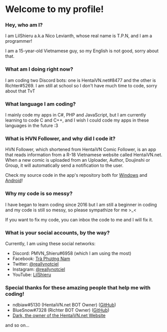 # Welcome to my profile!

### Hey, who am I?

I am LilShieru a.k.a Nico Levianth, whose real name is T.P.N, and I am a programmer!

I am a 15-year-old Vietnamese guy, so my English is not good, sorry about that.

### What am I doing right now?
I am coding two Discord bots: one is HentaiVN.net#8477 and the other is Richter#5269. I am still at school so I don't have much time to code, sorry about that TvT

### What language I am coding?
I mainly code my apps in C#, PHP and JavaScript, but I am currently learning to code C and C++, and I wish I could code my apps in these languages in the future :3

### What is HVN Follower, and why did I code it?
HVN Follower, which shortened from HentaiVN Comic Follower, is an app that reads information from a R-18 Vietnamese website called HentaiVN.net. When a new comic is uploaded from an Uploader, Author, Doujinshi or Group, it will automatically send a notification to the user.

Check my source code in the app's repository both for [Windows](https://github.com/LilShieru/HVNFollower) and [Android](https://github.com/LilShieru/HVNFollower-Android)!

### Why my code is so messy?
I have began to learn coding since 2016 but I am still a beginner in coding and my code is still so messy, so please sympathize for me >_<

If you want to fix my code, you can inbox the code to me and I will fix it.

### What is your social accounts, by the way?
Currently, I am using these social networks:

* Discord: PMVN_Shieru#6958 (which I am using the most)
* Facebook: [Trà Phương Nam](https://www.facebook.com/Yonaka12)
* Twitter: [@reallynotciel](https://www.twitter.com/reallynotciel)
* Instagram: [@reallynotciel](https://www.instagram.com/reallynotciel)
* YouTube: [LilShieru](https://www.twitter.com/c/yutorimegami)

### Special thanks for these amazing people that help me with coding!
* ndbiaw#5130 (HentaiVN.net BOT Owner) ([GitHub](https://www.github.com/ndbiaw))
* BlueSnow#7328 (Richter BOT Owner) ([GitHub](https://www.github.com/BrianLiterachu))
* [Dark, the owner of the HentaiVN.net Website](https://hentaivn.net/user-4)

and so on...
